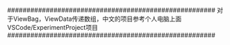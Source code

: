 ######################################################
对于ViewBag，ViewData传递数组，中文的项目参考个人电脑上面VSCode/ExperimentProject项目
######################################################